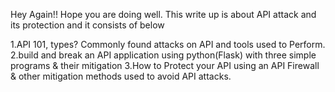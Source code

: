 Hey Again!! Hope you are doing well. This write up is about API attack and its protection and it consists of below 

1.API 101, types? Commonly found attacks on API and tools used to Perform.
2.build and break an API application using python(Flask) with three simple programs & their mitigation
3.How to Protect your API using an API Firewall & other mitigation methods used to avoid API attacks.
